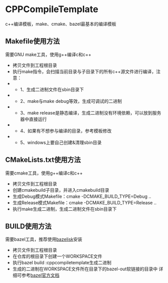 # CPPCompileTemplate
c++编译模板，make、cmake、bazel最基本的编译模板

## Makefile使用方法
需要GNU make工具，使用g++编译c和c++
- 拷贝文件到工程根目录
- 执行make指令，会扫描当前目录与子目录下的所有c++源文件进行编译，注意：
- - 1、生成二进制文件在sbin目录下
- - 2、make与make debug等效，生成可调试的二进制
- - 3、make release是静态编译，生成二进制没有环境依赖，可以放到服务器中直接运行
- - 4、如果有不想参与编译的目录，参考模板修改
- - 5、windows上要自己创建&清理sbin目录

## CMakeLists.txt使用方法
需要cmake工具，使用g++编译c和c++
- 拷贝文件到工程根目录
- 创建cmakebuild子目录，并进入cmakebuild目录
- 生成Debug模式Makefile：cmake -DCMAKE_BUILD_TYPE=Debug ..
- 生成Release模式Makefile：cmake -DCMAKE_BUILD_TYPE=Release ..
- 执行make生成二进制，生成二进制文件在sbin目录下

## BUILD使用方法
需要bazel工具，推荐使用[bazelisk](https://github.com/bazelbuild/bazelisk)安装
- 拷贝文件到工程根目录
- 在仓库的根目录下创建一个WORKSPACE文件
- 执行bazel build :cppcompiletemplate生成二进制
- 生成的二进制在WORKSPACE文件所在目录下的bazel-out软链接的目录中
详细可参考[bazel官方文档](https://github.com/bazelbuild/bazel)
